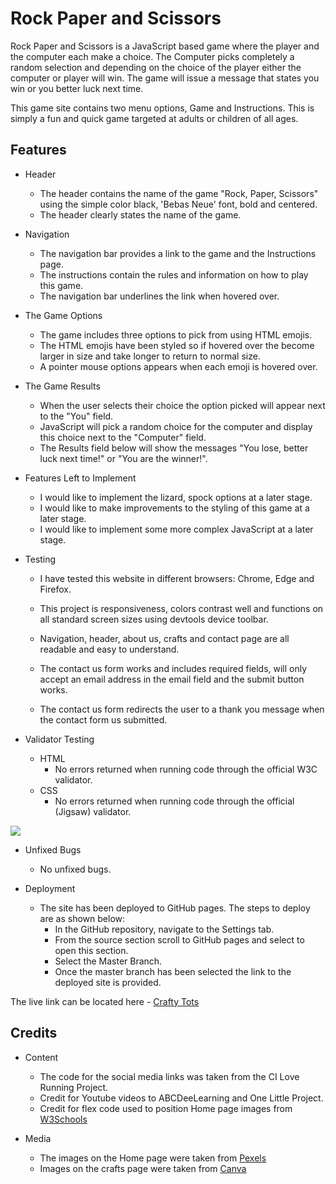 # Rock Paper and Scissors

Rock Paper and Scissors is a JavaScript based game where the player and the computer each make a choice. The Computer picks completely a random selection and depending on the choice of the player either the computer or player will win. The game will issue a message that states you win or you better luck next time. 

This game site contains two menu options, Game and Instructions. This is simply a fun and quick game targeted at adults or children of all ages.  



## Features

* Header 

    * The header contains the name of the game "Rock, Paper, Scissors" using the simple color black, 'Bebas Neue' font, bold and centered. 
    * The header clearly states the name of the game. 



* Navigation 

    * The navigation bar provides a link to the game and the Instructions page. 
    * The instructions contain the rules and information on how to play this game. 
    * The navigation bar underlines the link when hovered over. 
   


* The Game Options 

    * The game includes three options to pick from using HTML emojis. 
    * The HTML emojis have been styled so if hovered over the become larger in size and take longer to return to normal size. 
    * A pointer mouse options appears when each emoji is hovered over.  

* The Game Results 

    * When the user selects their choice the option picked will appear next to the "You" field. 
    * JavaScript will pick a random choice for the computer and display this choice next to the "Computer" field.  
    * The Results field below will show the messages "You lose, better luck next time!" or "You are the winner!". 



* Features Left to Implement

    * I would like to implement the lizard, spock options at a later stage. 
    * I would like to make improvements to the styling of this game at a later stage.
    * I would like to implement some more complex JavaScript at a later stage. 

* Testing 

    * I have tested this website in different browsers: Chrome, Edge and Firefox.

    * This project is responsiveness, colors contrast well and functions on all standard screen sizes using devtools device toolbar. 

    * Navigation, header, about us, crafts and contact page are all readable and easy to understand. 

    * The contact us form works and includes required fields, will only accept an email address in the email field and the submit button works. 

    * The contact us form redirects the user to a thank you message when the contact form us submitted. 

* Validator Testing 

    * HTML 
        * No errors returned when running code through the official W3C validator. 
    * CSS 
        * No errors returned when running code through the official (Jigsaw) validator.     

<img src="assets/images/Lighthouse.Testing.PNG">

* Unfixed Bugs 

    * No unfixed bugs.

* Deployment    

    * The site has been deployed to GitHub pages. The steps to deploy are as shown below: 
        * In the GitHub repository, navigate to the Settings tab. 
        * From the source section scroll to GitHub pages and select to open this section. 
        * Select the Master Branch. 
        * Once the master branch has been selected the link to the deployed site is provided. 

The live link can be located here - [Crafty Tots](https://frankie141.github.io/crafty-tots/)   

## Credits 

* Content

    * The code for the social media links was taken from the CI Love Running Project. 
    * Credit for Youtube videos to ABCDeeLearning and One Little Project.
    * Credit for flex code used to position Home page images from [W3Schools](https://www.w3schools.com/css/css3_flexbox.asp)

* Media

    * The images on the Home page were taken from [Pexels](https://www.pexels.com/)
    * Images on the crafts page were taken from [Canva](https://www.canva.com/)








    



